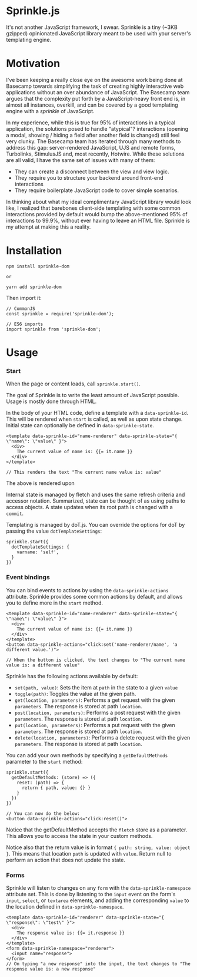 
# Sprinkle.js
It's not another JavaScript framework, I swear.
Sprinkle is a tiny (~3KB gzipped) opinionated JavaScript library meant to be used with your server's templating engine.

# Motivation
I've been keeping a really close eye on the awesome work being done at Basecamp towards simplifying the task of creating highly interactive web applications without an over abundance of JavaScript. The Basecamp team argues that the complexity put forth by a JavaScript-heavy front end is, in almost all instances, overkill, and can be covered by a good templating engine with a *sprinkle* of JavaScript.

In my experience, while this is true for 95% of interactions in a typical application, the solutions posed to handle "atypical"? interactions (opening a modal, showing / hiding a field after another field is changed) still feel very clunky. The Basecamp team has iterated through many methods to address this gap: server-rendered JavaScript, UJS and remote forms, Turbolinks, StimulusJS and, most recently, Hotwire. While these solutions are all valid, I have the same set of issues with many of them: 

 - They can create a disconnect between the view and view logic.
 - They require you to structure your backend around front-end interactions
 - They require boilerplate JavaScript code to cover simple scenarios.

In thinking about what my ideal complimentary JavaScript library would look like, I realized that barebones client-side templating with some common interactions provided by default would bump the above-mentioned 95% of interactions to 99.9%, without ever having to leave an HTML file. Sprinkle is my attempt at making this a reality.

# Installation

```
npm install sprinkle-dom

or

yarn add sprinkle-dom
```

Then import it:

```
// CommonJS
const sprinkle = require('sprinkle-dom');

// ES6 imports
import sprinkle from 'sprinkle-dom';
```

# Usage

### Start

When the page or content loads, call `sprinkle.start()`.

The goal of Sprinkle is to write the least amount of JavaScript possible. Usage is mostly done through HTML.

In the body of your HTML code, define a template with a `data-sprinkle-id`. This will be rendered when `start` is called, as well as upon state change. Initial state can optionally be defined in `data-sprinkle-state`.

```
<template data-sprinkle-id="name-renderer" data-sprinkle-state="{ \"name\": \"value\" }">
  <div>
    The current value of name is: {{= it.name }}
  </div>
</template>

// This renders the text "The current name value is: value"
```
The above is rendered upon

Internal state is managed by fletch and uses the same refresh criteria and accessor notation. Summarized, state can be thought of as using paths to access objects. A state updates when its root path is changed with a `commit`.

Templating is managed by doT.js. You can override the options for doT by passing the value `dotTemplateSettings`:

```
sprinkle.start({
  dotTemplateSettings: {
    varname: 'self',
  }
})
```

### Event bindings

You can bind events to actions by using the `data-sprinkle-actions` attribute. Sprinkle provides some common actions by default, and allows you to define more in the `start` method.

```
<template data-sprinkle-id="name-renderer" data-sprinkle-state="{ \"name\": \"value\" }">
  <div>
    The current value of name is: {{= it.name }}
  </div>
</template>
<button data-sprinkle-actions="click:set('name-renderer/name', 'a different value.')">

// When the button is clicked, the text changes to "The current name value is: a different value"
```

Sprinkle has the following actions available by default:

- `set(path, value)`: Sets the item at `path` in the state to a given `value`
- `toggle(path)`: Toggles the value at the given path.
- `get(location, parameters)`: Performs a get request with the given `parameters`. The response is stored at path `location`.
- `post(location, parameters)`: Performs a post request with the given `parameters`. The response is stored at path `location`.
- `put(location, parameters)`: Performs a put request with the given `parameters`. The response is stored at path `location`.
- `delete(location, parameters)`: Performs a delete request with the given `parameters`. The response is stored at path `location`.

You can add your own methods by specifying a `getDefaultMethods` parameter to the `start` method:

```
sprinkle.start({
  getDefaultMethods: (store) => ({
    reset: (path) => {
      return { path, value: {} }
    }
  })
})

// You can now do the below:
<button data-sprinkle-actions="click:reset()">
```

Notice that the getDefaultMethod accepts the `fletch` store as a parameter. This allows you to access the state in your custom methods.

Notice also that the return value is in format `{ path: string, value: object }`. This means that location `path` is updated with `value`. Return null to perform an action that does not update the state.

### Forms

Sprinkle will listen to changes on any `form` with the `data-sprinkle-namespace` attribute set. This is done by listening to the `input` event on the form's `input`, `select`, or `textarea` elements, and adding the corresponding `value` to the location defined in `data-sprinkle-namespace`.

```
<template data-sprinkle-id="renderer" data-sprinkle-state="{ \"response\": \"test\" }">
  <div>
    The response value is: {{= it.response }}
  </div>
</template>
<form data-sprinkle-namespace="renderer">
  <input name="response">
</form>
// On typing "a new response" into the input, the text changes to "The response value is: a new response"
```
